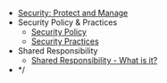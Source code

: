 * [Security: Protect and Manage](index.md)
* Security Policy & Practices
    * [Security Policy](security-policy.md)
    * [Security Practices](security-practices/)
* Shared Responsibility
    * [Shared Responsibility - What is it?](shared-responsibility.md)
* */
